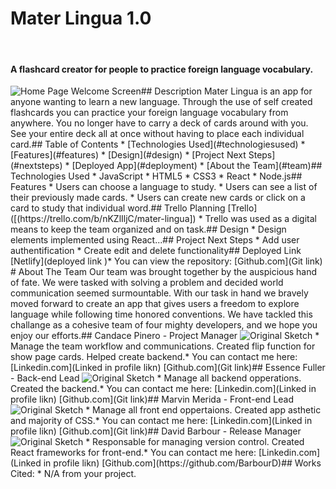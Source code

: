 # Mater Lingua 1.0
​
#### A flashcard creator for people to practice foreign language vocabulary. 
<img src="./images/homePage.png" alt="Home Page Welcome Screen"/>
​
## Description
Mater Lingua is an app for anyone wanting to learn a new language. Through the use of self created flashcards you can practice your foreign language vocabulary from anywhere. You no longer have to carry a deck of cards around with you. See your entire deck all at once without having to place each individual card.  
​
## Table of Contents
* [Technologies Used](#technologiesused)
* [Features](#features)
* [Design](#design)
* [Project Next Steps](#nextsteps)
* [Deployed App](#deployment)
* [About the Team](#team)
​
## <a name="technologiesused"></a>Technologies Used
* JavaScript
* HTML5
* CSS3
* React
* Node.js
​
​
## Features
* Users can choose a language to study.
* Users can see a list of their previously made cards.
* Users can create new cards or click on a card to study that individual word. 
​
​
## Trello Planning
[Trello]([(https://trello.com/b/nKZlIljC/mater-lingua])
* Trello was used as a digital means to keep the team organized and on task. 
​
## <a name="design"></a>Design
* Design elements implemented using React... 
​
​
## <a name="nextsteps"></a>Project Next Steps
* Add user authentification
* Create edit and delete functionality 
​
## <a name="deployment"></a>Deployed Link
[Netlify](deployed link )
​
* You can view the repository:
[Github.com](Git link)
​
​
# <a name="team"></a>About The Team
Our team was brought together by the auspicious hand of fate. We were tasked with solving a problem and decided world communication seemed surmountable. With our task in hand we bravely moved forward to create an app that gives users a freedom to explore language while following time honored conventions. We have tackled this challange as a cohesive team of four mighty developers, and we hope you enjoy our efforts.
​
## Candace Pinero - Project Manager
<img src="./images/Member1.jpg" alt="Original Sketch"/>
* Manage the team workflow and communications. Created flip function for show page cards. Helped create backend.
​
* You can contact me here:
[Linkedin.com](Linked in profile likn)
[Github.com](Git link)
​
## Essence Fuller - Back-end Lead
<img src="./images/Member2.jpg" alt="Original Sketch"/>
* Manage all backend opperations. Created the backend. 
​
* You can contact me here:
[Linkedin.com](Linked in profile likn)
[Github.com](Git link)
​
## Marvin Merida - Front-end Lead
<img src="./images/Member3.jpg" alt="Original Sketch"/>
* Manage all front end oppertaions. Created app asthetic and majority of CSS.
​
* You can contact me here:
[Linkedin.com](Linked in profile likn)
[Github.com](Git link)
​
## David Barbour - Release Manager
<img src="./images/Member4.jpg" alt="Original Sketch"/>
* Responsable for managing version control. Created React frameworks for front-end. 
​
* You can contact me here:
[Linkedin.com](Linked in profile likn)
[Github.com](https://github.com/BarbourD)
​
## Works Cited:
* N/A from your project.

